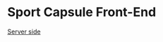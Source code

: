 # Sport Capsule Front-End

[Server side](https://github.com/programming-hero-web-course-4/b8a10-brandshop-server-side-Shabnaz21)